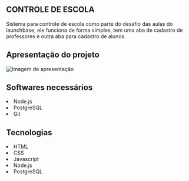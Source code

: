 ## CONTROLE DE ESCOLA 

<p>Sistema para controle de escola como parte do desafio das aulas do launchbase, ele funciona de forma simples, tem uma aba de cadastro de professores e outra aba para cadastro de alunos.</p>

## Apresentação do projeto

<img src="/assets/image.jpeg" alt="imagem de apresentação">

## Softwares necessários 

<li>Node.js</li>
<li>PostgreSQL</li>
<li>Git</li>

## Tecnologias 

<li>HTML</li>
<li>CSS</li>
<li>Javascript</li>
<li>Node.js</li>
<li>PostgreSQL</li>


